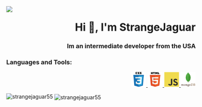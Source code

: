 <img align='left' src='https://cdn.discordapp.com/attachments/1071450105091211274/1094248482707099658/E1C43B04-E53A-4B9B-885E-20A2E699B937-removebg-preview.png' width='30%'/> 

<h1 align="right">Hi 👋, I'm StrangeJaguar</h1>
<h3 align="right">Im an intermediate developer from the USA</h3>



<h3 align="left">Languages and Tools:</h3>
<p align="right"> <a href="https://www.w3schools.com/css/" target="_blank" rel="noreferrer"> <img src="https://raw.githubusercontent.com/devicons/devicon/master/icons/css3/css3-original-wordmark.svg" alt="css3" width="40" height="40"/> </a> <a href="https://www.w3.org/html/" target="_blank" rel="noreferrer"> <img src="https://raw.githubusercontent.com/devicons/devicon/master/icons/html5/html5-original-wordmark.svg" alt="html5" width="40" height="40"/> </a> <a href="https://developer.mozilla.org/en-US/docs/Web/JavaScript" target="_blank" rel="noreferrer"> <img src="https://raw.githubusercontent.com/devicons/devicon/master/icons/javascript/javascript-original.svg" alt="javascript" width="40" height="40"/> </a> <a href="https://www.mongodb.com/" target="_blank" rel="noreferrer"> <img src="https://raw.githubusercontent.com/devicons/devicon/master/icons/mongodb/mongodb-original-wordmark.svg" alt="mongodb" width="40" height="40"/> </a> </p>

<p><img align="left" src="https://github-readme-stats.vercel.app/api/top-langs?username=strangejaguar55&show_icons=true&locale=en&layout=compact" alt="strangejaguar55" /></p>

<p>&nbsp;<img align="center" src="https://github-readme-stats.vercel.app/api?username=strangejaguar55&show_icons=true&locale=en" alt="strangejaguar55" /></p>

